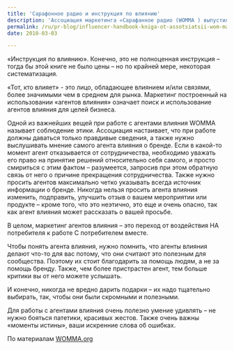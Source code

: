 ```yaml
---
title: 'Сарафонное радио и инструкция по влиянию'
description: 'Ассоциация маркетинга «Сарафанное радио (WOMMA ) выпустила пособие «Инструкция по влиянию». Конечно, это не полноценная инструкция – тогда бы этой книге не было цены – но по крайней мере, некоторая систематизация.'
permalink: /ru/pr-blog/influencer-handbook-kniga-ot-assotsiatsii-wom-marketinga
date: 2010-03-03

---
```


«Инструкция по влиянию». Конечно, это не полноценная инструкция – тогда бы этой книге не было цены – но по крайней мере, некоторая систематизация.

«Тот, кто влияет» - это лицо, обладающее влиянием и/или связями, более значимыми чем в среднем для рынка.  Маркетинг построенный на использовании «агентов влияния» означает поиск и использование агентов влияния для целей бизнеса.

Одной из важнейших вещей при работе с агентами влияния WOMMA называет соблюдение этики. Ассоциация настаивает, что при работе должны даваться только правдивые сведения, а также  нужно выслушивать мнение самого агента влияния о бренде. Если в какой-то момент агент отказывается от сотрудничества, необходимо уважать его право на принятие решений относительно себя самого, и просто смириться с этим фактом – разумеется, запросив при этом обратную связь от него о причине прекращения сотрудничества. Также нужно просить агентов максимально четко указывать всегда источник информации о бренде. Никогда нельзя просить агента влияния изменить, подправить, улучшить отзыв о вашем мероприятии или продукте – кроме того, что это неэтично, это еще и очень опасно, так как агент влияния может рассказать о вашей просьбе.

В целом, маркетинг агентов влияния – это переход от воздействия НА потребителя к работе С потребителем вместе.

Чтобы понять агента влияния, нужно помнить, что агенты влияния делают что-то для вас потому, что они считают это полезным для сообщества. Поэтому их стоит благодарить за помощь людям, а не за помощь бренду. Также, чем более пристрастен агент, тем больше критики вы от него можете услышать.

И конечно, никогда не вредно дарить подарки – их надо тщательно выбирать, так, чтобы они были скромными и полезными.

Для работы с агентами влияния очень полезно умение удивлять – не нужно бояться патетики, красивых жестов. Также очень важны «моменты истины», ваши искренние слова об ошибках.

По материалам <a href="https://womma.org/membercenter/influencerhandbook.php">WOMMA.org</a>

